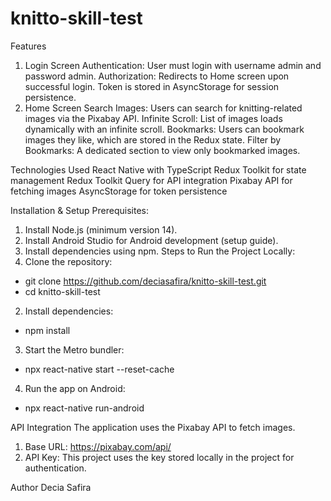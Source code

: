 # knitto-skill-test
Features
1. Login Screen
Authentication: User must login with username admin and password admin.
Authorization: Redirects to Home screen upon successful login. Token is stored in AsyncStorage for session persistence.
2. Home Screen
Search Images: Users can search for knitting-related images via the Pixabay API.
Infinite Scroll: List of images loads dynamically with an infinite scroll.
Bookmarks: Users can bookmark images they like, which are stored in the Redux state.
Filter by Bookmarks: A dedicated section to view only bookmarked images.

Technologies Used
React Native with TypeScript
Redux Toolkit for state management
Redux Toolkit Query for API integration
Pixabay API for fetching images
AsyncStorage for token persistence

Installation & Setup
Prerequisites:
1. Install Node.js (minimum version 14).
2. Install Android Studio for Android development (setup guide).
3. Install dependencies using npm.
Steps to Run the Project Locally:
1. Clone the repository:
- git clone https://github.com/deciasafira/knitto-skill-test.git
- cd knitto-skill-test
2. Install dependencies:
- npm install
3. Start the Metro bundler:
- npx react-native start --reset-cache
4. Run the app on Android:
- npx react-native run-android

API Integration
The application uses the Pixabay API to fetch images.
1. Base URL: https://pixabay.com/api/
2. API Key: This project uses the key stored locally in the project for authentication.


Author
Decia Safira
